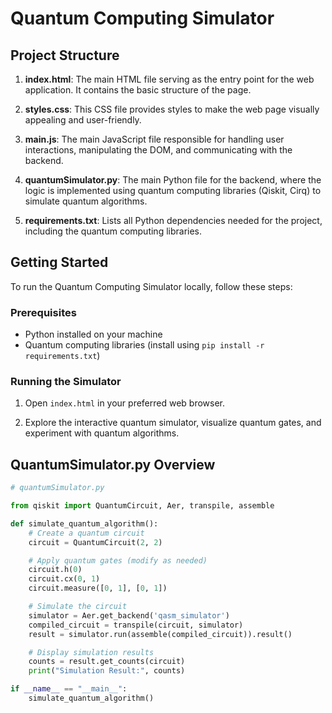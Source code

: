 # Quantum Computing Simulator

## Project Structure

1. **index.html**: The main HTML file serving as the entry point for the web application. It contains the basic structure of the page.

2. **styles.css**: This CSS file provides styles to make the web page visually appealing and user-friendly.

3. **main.js**: The main JavaScript file responsible for handling user interactions, manipulating the DOM, and communicating with the backend.

4. **quantumSimulator.py**: The main Python file for the backend, where the logic is implemented using quantum computing libraries (Qiskit, Cirq) to simulate quantum algorithms.

5. **requirements.txt**: Lists all Python dependencies needed for the project, including the quantum computing libraries.

## Getting Started

To run the Quantum Computing Simulator locally, follow these steps:

### Prerequisites

- Python installed on your machine
- Quantum computing libraries (install using `pip install -r requirements.txt`)

### Running the Simulator

1. Open `index.html` in your preferred web browser.

2. Explore the interactive quantum simulator, visualize quantum gates, and experiment with quantum algorithms.

## QuantumSimulator.py Overview

```python
# quantumSimulator.py

from qiskit import QuantumCircuit, Aer, transpile, assemble

def simulate_quantum_algorithm():
    # Create a quantum circuit
    circuit = QuantumCircuit(2, 2)

    # Apply quantum gates (modify as needed)
    circuit.h(0)
    circuit.cx(0, 1)
    circuit.measure([0, 1], [0, 1])

    # Simulate the circuit
    simulator = Aer.get_backend('qasm_simulator')
    compiled_circuit = transpile(circuit, simulator)
    result = simulator.run(assemble(compiled_circuit)).result()

    # Display simulation results
    counts = result.get_counts(circuit)
    print("Simulation Result:", counts)

if __name__ == "__main__":
    simulate_quantum_algorithm()

